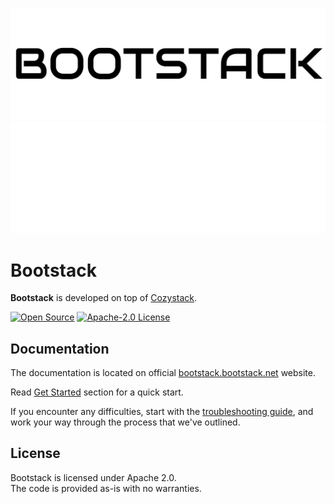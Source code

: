![Bootstack](img/bootstack-logo-black.svg#gh-light-mode-only)
![Bootstack](img/bootstack-logo-white.svg#gh-dark-mode-only)

# Bootstack

**Bootstack** is developed on top of [Cozystack](https://github.com/aenix-io/cozystack).

[![Open Source](https://img.shields.io/badge/Open-Source-brightgreen)](https://opensource.org/)
[![Apache-2.0 License](https://img.shields.io/github/license/bootstack-net/bootstack)](https://opensource.org/licenses/)




## Documentation

The documentation is located on official [bootstack.bootstack.net](https://bootstack.bootstack.net) website.

Read [Get Started](https://cozystack.io/docs/get-started/) section for a quick start.

If you encounter any difficulties, start with the [troubleshooting guide](https://bootstack.bootstack.net/docs/), and work your way through the process that we've outlined.

## License

Bootstack is licensed under Apache 2.0.  
The code is provided as-is with no warranties.
